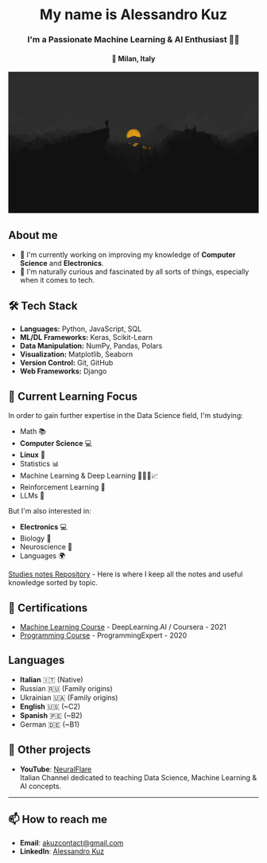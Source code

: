 <h1 align="center">My name is Alessandro Kuz</h1>
<h3 align="center">I'm a Passionate Machine Learning & AI Enthusiast 🧑‍🎓</h3>
<h4 align="center">📍 Milan, Italy</h3>

<p align="center">
  <img src="firewatch-bg.png" alt="FireWatch Wallpaper" />
</p>

## About me
- 🔭 I'm currently working on improving my knowledge of **Computer Science** and **Electronics**.
- 🤔 I'm naturally curious and fascinated by all sorts of things, especially when it comes to tech.

## 🛠 Tech Stack
- **Languages:** Python, JavaScript, SQL
- **ML/DL Frameworks:** Keras, Scikit-Learn
- **Data Manipulation:** NumPy, Pandas, Polars
- **Visualization:** Matplotlib, Seaborn
- **Version Control:** Git, GitHub
- **Web Frameworks:** Django

## 🌱 Current Learning Focus
In order to gain further expertise in the Data Science field, I'm studying:
- Math 📚
- **Computer Science** 💻
- **Linux** 🐧
- Statistics 📊
- Machine Learning & Deep Learning 👨🏻‍💻📈
- Reinforcement Learning 🤖
- LLMs 💬

But I'm also interested in:
- **Electronics** 💻
- Biology 🧬
- Neuroscience 🧠
- Languages 🌍

[Studies notes Repository](https://github.com/AlessandroKuz/Knowledge-Notes) - Here is where I keep all the notes and useful knowledge sorted by topic.

## 📜 Certifications
- [Machine Learning Course](https://www.coursera.org/account/accomplishments/certificate/4FP7MMBBF8SL) - DeepLearning.AI / Coursera - 2021
- [Programming Course](https://certificate.algoexpert.io/ProgrammingExpert%20Certificate%20PE-677fc6de07) - ProgrammingExpert - 2020

## Languages
- **Italian** 🇮🇹 (Native)
- Russian 🇷🇺 (Family origins)
- Ukrainian 🇺🇦 (Family origins)
- **English** 🇺🇸 (~C2)
- **Spanish** 🇵🇪 (~B2)
- German 🇩🇪 (~B1)

## 🎯 Other projects
- **YouTube**: [NeuralFlare](https://www.youtube.com/@NeuralFlare) \
Italian Channel dedicated to teaching Data Science, Machine Learning & AI concepts.

---

## 📫 How to reach me
- **Email**: [akuzcontact@gmail.com](mailto:akuzcontact@gmail.com)
- **LinkedIn**: [Alessandro Kuz](https://www.linkedin.com/in/alessandrokuz/)
